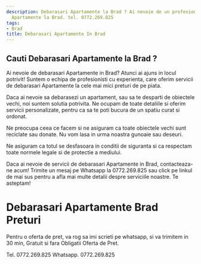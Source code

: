 ```yaml
---
description: Debarasari Apartamente la Brad ? Ai nevoie de un profesionist in Debarasari
  Apartamente la Brad. tel. 0772.269.825
tags:
- Brad
title: Debarasari Apartamente In Brad
---
```



## Cauti Debarasari Apartamente la Brad ?

Ai nevoie de debarasari Apartamente in Brad? Atunci ai ajuns in locul potrivit! Suntem o echipa de profesionisti cu experienta, care oferim servicii de debarasari Apartamente la cele mai mici preturi de pe piata.

Daca ai nevoie sa debarasezi un apartament, sau sa te desparti de obiectele vechi, noi suntem solutia potrivita. Ne ocupam de toate detaliile si oferim servicii personalizate, pentru ca sa te poti bucura de un spatiu curat si ordonat.

Ne preocupa ceea ce facem si ne asiguram ca toate obiectele vechi sunt reciclate sau donate. Nu vom lasa in urma noastra gunoaie sau deseuri.

Ne asiguram ca totul se desfasoara in conditii de siguranta si ca respectam toate normele legale si de protectie a mediului.

Daca ai nevoie de servicii de debarasari Apartamente in Brad, contacteaza-ne acum! Trimite un mesaj pe Whatsapp la 0772.269.825 sau click pe linkul de mai sus pentru a afla mai multe detalii despre serviciile noastre. Te asteptam!

# Debarasari Apartamente Brad Preturi
Pentru o oferta de pret, va rog sa imi scrieti pe whatsapp, si va trimitem in 30 min, Gratuit si fara Obligatii Oferta de Pret.

Tel. 0772.269.825
Whatsapp. 0772.269.825